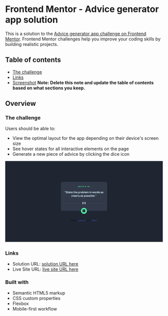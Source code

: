 # Frontend Mentor - Advice generator app solution

This is a solution to the [Advice generator app challenge on Frontend Mentor](https://www.frontendmentor.io/challenges/advice-generator-app-QdUG-13db). Frontend Mentor challenges help you improve your coding skills by building realistic projects.

## Table of contents

- [The challenge](#the-challenge)
- [Links](#links)
- [Screenshot](#screenshot)
  **Note: Delete this note and update the table of contents based on what sections you keep.**

## Overview

### The challenge

Users should be able to:

- View the optimal layout for the app depending on their device's screen size
- See hover states for all interactive elements on the page
- Generate a new piece of advice by clicking the dice icon

![](./screenshot.jpg)

### Links

- Solution URL: [ solution URL here](https://www.frontendmentor.io/challenges/advice-generator-app-QdUG-13db)
- Live Site URL: [ live site URL here](https://mari0br0s.github.io/advice-generator-app-main/)

### Built with

- Semantic HTML5 markup
- CSS custom properties
- Flexbox
- Mobile-first workflow
